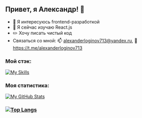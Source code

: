 ## Привет, я Александр! 👋
- 👀 Я интересуюсь frontend-разработкой
- 🌱 Я сейчас изучаю Reaсt.js
- :pencil2: Хочу писать чистый код
- Связаться со мной: 
  📫 alexanderloginov713@yandex.ru, 
  :iphone: https://t.me/alexanderloginov713

### Мой стэк:
[![My Skills](https://skills.thijs.gg/icons?i=html,css,js,react,figma)](https://skills.thijs.gg)

### Моя статистика:
[![My GitHub Stats](https://github-readme-stats.vercel.app/api/?username=AlexanderLoginov713&count_private=true&theme=tokyonight&showicons=true)]()
### [![Top Langs](https://github-readme-stats.vercel.app/api/top-langs/?username=AlexanderLoginov713&layout=compact)]()


